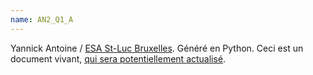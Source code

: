 ```yaml
---
name: AN2_Q1_A
---
```


Yannick Antoine / [ESA St-Luc Bruxelles](http://www.stluc-bruxelles-esa.be/Arts-numeriques). Généré en Python.
Ceci est un document vivant, [qui sera potentiellement actualisé](https://github.com/stluc-an/2122_an2_3themes/commits/main).